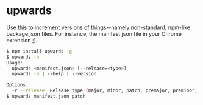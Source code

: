 # upwards
Use this to increment versions of things--namely non-standard, npm-like package.json files. For instance, the
manifest.json file in your Chrome extension ;).

```bash
$ npm install upwards -g
$ upwards -h
Usage:
  upwards <manifest.json> [--release=<type>]
  upwards -h | --help | --version

Options:
  -r --release	Release type (major, minor, patch, premajor, preminor, prepatch, or prerelease) [default: patch].
$ upwards manifest.json patch
```
